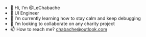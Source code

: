 - 👋 Hi, I’m @LeChabache
- 👀 UI Engineer
- 🌱 I’m currently learning how to stay calm and keep debugging
- 💞️ I’m looking to collaborate on any charity project
- 📫 How to reach me? chabache@outlook.com

<!---
LeChabache/LeChabache is a ✨ special ✨ repository because its `README.md` (this file) appears on your GitHub profile.
You can click the Preview link to take a look at your changes.
--->
